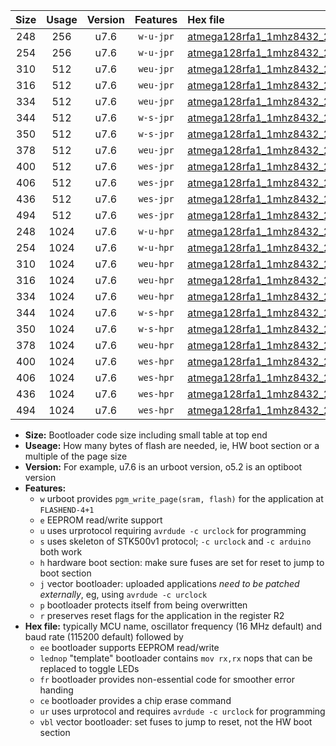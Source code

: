 |Size|Usage|Version|Features|Hex file|
|:-:|:-:|:-:|:-:|:--|
|248|256|u7.6|`w-u-jpr`|[atmega128rfa1_1mhz8432_230400bps_ur_vbl.hex](https://raw.githubusercontent.com/stefanrueger/urboot/main/bootloaders/atmega128rfa1/fcpu_1mhz8432/230400_bps/atmega128rfa1_1mhz8432_230400bps_ur_vbl.hex)|
|254|256|u7.6|`w-u-jpr`|[atmega128rfa1_1mhz8432_230400bps_lednop_ur_vbl.hex](https://raw.githubusercontent.com/stefanrueger/urboot/main/bootloaders/atmega128rfa1/fcpu_1mhz8432/230400_bps/atmega128rfa1_1mhz8432_230400bps_lednop_ur_vbl.hex)|
|310|512|u7.6|`weu-jpr`|[atmega128rfa1_1mhz8432_230400bps_ee_ur_vbl.hex](https://raw.githubusercontent.com/stefanrueger/urboot/main/bootloaders/atmega128rfa1/fcpu_1mhz8432/230400_bps/atmega128rfa1_1mhz8432_230400bps_ee_ur_vbl.hex)|
|316|512|u7.6|`weu-jpr`|[atmega128rfa1_1mhz8432_230400bps_ee_lednop_ur_vbl.hex](https://raw.githubusercontent.com/stefanrueger/urboot/main/bootloaders/atmega128rfa1/fcpu_1mhz8432/230400_bps/atmega128rfa1_1mhz8432_230400bps_ee_lednop_ur_vbl.hex)|
|334|512|u7.6|`weu-jpr`|[atmega128rfa1_1mhz8432_230400bps_ee_lednop_fr_ur_vbl.hex](https://raw.githubusercontent.com/stefanrueger/urboot/main/bootloaders/atmega128rfa1/fcpu_1mhz8432/230400_bps/atmega128rfa1_1mhz8432_230400bps_ee_lednop_fr_ur_vbl.hex)|
|344|512|u7.6|`w-s-jpr`|[atmega128rfa1_1mhz8432_230400bps_vbl.hex](https://raw.githubusercontent.com/stefanrueger/urboot/main/bootloaders/atmega128rfa1/fcpu_1mhz8432/230400_bps/atmega128rfa1_1mhz8432_230400bps_vbl.hex)|
|350|512|u7.6|`w-s-jpr`|[atmega128rfa1_1mhz8432_230400bps_lednop_vbl.hex](https://raw.githubusercontent.com/stefanrueger/urboot/main/bootloaders/atmega128rfa1/fcpu_1mhz8432/230400_bps/atmega128rfa1_1mhz8432_230400bps_lednop_vbl.hex)|
|378|512|u7.6|`weu-jpr`|[atmega128rfa1_1mhz8432_230400bps_ee_lednop_fr_ce_ur_vbl.hex](https://raw.githubusercontent.com/stefanrueger/urboot/main/bootloaders/atmega128rfa1/fcpu_1mhz8432/230400_bps/atmega128rfa1_1mhz8432_230400bps_ee_lednop_fr_ce_ur_vbl.hex)|
|400|512|u7.6|`wes-jpr`|[atmega128rfa1_1mhz8432_230400bps_ee_vbl.hex](https://raw.githubusercontent.com/stefanrueger/urboot/main/bootloaders/atmega128rfa1/fcpu_1mhz8432/230400_bps/atmega128rfa1_1mhz8432_230400bps_ee_vbl.hex)|
|406|512|u7.6|`wes-jpr`|[atmega128rfa1_1mhz8432_230400bps_ee_lednop_vbl.hex](https://raw.githubusercontent.com/stefanrueger/urboot/main/bootloaders/atmega128rfa1/fcpu_1mhz8432/230400_bps/atmega128rfa1_1mhz8432_230400bps_ee_lednop_vbl.hex)|
|436|512|u7.6|`wes-jpr`|[atmega128rfa1_1mhz8432_230400bps_ee_lednop_fr_vbl.hex](https://raw.githubusercontent.com/stefanrueger/urboot/main/bootloaders/atmega128rfa1/fcpu_1mhz8432/230400_bps/atmega128rfa1_1mhz8432_230400bps_ee_lednop_fr_vbl.hex)|
|494|512|u7.6|`wes-jpr`|[atmega128rfa1_1mhz8432_230400bps_ee_lednop_fr_ce_vbl.hex](https://raw.githubusercontent.com/stefanrueger/urboot/main/bootloaders/atmega128rfa1/fcpu_1mhz8432/230400_bps/atmega128rfa1_1mhz8432_230400bps_ee_lednop_fr_ce_vbl.hex)|
|248|1024|u7.6|`w-u-hpr`|[atmega128rfa1_1mhz8432_230400bps_ur.hex](https://raw.githubusercontent.com/stefanrueger/urboot/main/bootloaders/atmega128rfa1/fcpu_1mhz8432/230400_bps/atmega128rfa1_1mhz8432_230400bps_ur.hex)|
|254|1024|u7.6|`w-u-hpr`|[atmega128rfa1_1mhz8432_230400bps_lednop_ur.hex](https://raw.githubusercontent.com/stefanrueger/urboot/main/bootloaders/atmega128rfa1/fcpu_1mhz8432/230400_bps/atmega128rfa1_1mhz8432_230400bps_lednop_ur.hex)|
|310|1024|u7.6|`weu-hpr`|[atmega128rfa1_1mhz8432_230400bps_ee_ur.hex](https://raw.githubusercontent.com/stefanrueger/urboot/main/bootloaders/atmega128rfa1/fcpu_1mhz8432/230400_bps/atmega128rfa1_1mhz8432_230400bps_ee_ur.hex)|
|316|1024|u7.6|`weu-hpr`|[atmega128rfa1_1mhz8432_230400bps_ee_lednop_ur.hex](https://raw.githubusercontent.com/stefanrueger/urboot/main/bootloaders/atmega128rfa1/fcpu_1mhz8432/230400_bps/atmega128rfa1_1mhz8432_230400bps_ee_lednop_ur.hex)|
|334|1024|u7.6|`weu-hpr`|[atmega128rfa1_1mhz8432_230400bps_ee_lednop_fr_ur.hex](https://raw.githubusercontent.com/stefanrueger/urboot/main/bootloaders/atmega128rfa1/fcpu_1mhz8432/230400_bps/atmega128rfa1_1mhz8432_230400bps_ee_lednop_fr_ur.hex)|
|344|1024|u7.6|`w-s-hpr`|[atmega128rfa1_1mhz8432_230400bps.hex](https://raw.githubusercontent.com/stefanrueger/urboot/main/bootloaders/atmega128rfa1/fcpu_1mhz8432/230400_bps/atmega128rfa1_1mhz8432_230400bps.hex)|
|350|1024|u7.6|`w-s-hpr`|[atmega128rfa1_1mhz8432_230400bps_lednop.hex](https://raw.githubusercontent.com/stefanrueger/urboot/main/bootloaders/atmega128rfa1/fcpu_1mhz8432/230400_bps/atmega128rfa1_1mhz8432_230400bps_lednop.hex)|
|378|1024|u7.6|`weu-hpr`|[atmega128rfa1_1mhz8432_230400bps_ee_lednop_fr_ce_ur.hex](https://raw.githubusercontent.com/stefanrueger/urboot/main/bootloaders/atmega128rfa1/fcpu_1mhz8432/230400_bps/atmega128rfa1_1mhz8432_230400bps_ee_lednop_fr_ce_ur.hex)|
|400|1024|u7.6|`wes-hpr`|[atmega128rfa1_1mhz8432_230400bps_ee.hex](https://raw.githubusercontent.com/stefanrueger/urboot/main/bootloaders/atmega128rfa1/fcpu_1mhz8432/230400_bps/atmega128rfa1_1mhz8432_230400bps_ee.hex)|
|406|1024|u7.6|`wes-hpr`|[atmega128rfa1_1mhz8432_230400bps_ee_lednop.hex](https://raw.githubusercontent.com/stefanrueger/urboot/main/bootloaders/atmega128rfa1/fcpu_1mhz8432/230400_bps/atmega128rfa1_1mhz8432_230400bps_ee_lednop.hex)|
|436|1024|u7.6|`wes-hpr`|[atmega128rfa1_1mhz8432_230400bps_ee_lednop_fr.hex](https://raw.githubusercontent.com/stefanrueger/urboot/main/bootloaders/atmega128rfa1/fcpu_1mhz8432/230400_bps/atmega128rfa1_1mhz8432_230400bps_ee_lednop_fr.hex)|
|494|1024|u7.6|`wes-hpr`|[atmega128rfa1_1mhz8432_230400bps_ee_lednop_fr_ce.hex](https://raw.githubusercontent.com/stefanrueger/urboot/main/bootloaders/atmega128rfa1/fcpu_1mhz8432/230400_bps/atmega128rfa1_1mhz8432_230400bps_ee_lednop_fr_ce.hex)|

- **Size:** Bootloader code size including small table at top end
- **Useage:** How many bytes of flash are needed, ie, HW boot section or a multiple of the page size
- **Version:** For example, u7.6 is an urboot version, o5.2 is an optiboot version
- **Features:**
  + `w` urboot provides `pgm_write_page(sram, flash)` for the application at `FLASHEND-4+1`
  + `e` EEPROM read/write support
  + `u` uses urprotocol requiring `avrdude -c urclock` for programming
  + `s` uses skeleton of STK500v1 protocol; `-c urclock` and `-c arduino` both work
  + `h` hardware boot section: make sure fuses are set for reset to jump to boot section
  + `j` vector bootloader: uploaded applications *need to be patched externally*, eg, using `avrdude -c urclock`
  + `p` bootloader protects itself from being overwritten
  + `r` preserves reset flags for the application in the register R2
- **Hex file:** typically MCU name, oscillator frequency (16 MHz default) and baud rate (115200 default) followed by
  + `ee` bootloader supports EEPROM read/write
  + `lednop` "template" bootloader contains `mov rx,rx` nops that can be replaced to toggle LEDs
  + `fr` bootloader provides non-essential code for smoother error handing
  + `ce` bootloader provides a chip erase command
  + `ur` uses urprotocol and requires `avrdude -c urclock` for programming
  + `vbl` vector bootloader: set fuses to jump to reset, not the HW boot section
